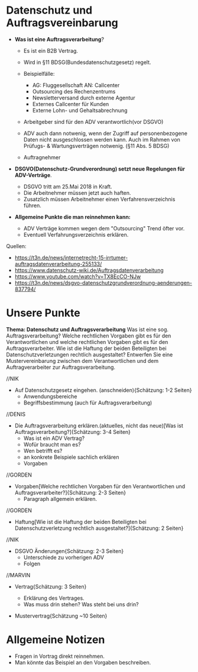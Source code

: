 # Datenschutz und Auftragsvereinbarung 

* __Was ist eine Auftragsverarbeitung__?
    * Es ist ein B2B Vertrag.
    * Wird in §11 BDSG(Bundesdatenschutzgesetz) regelt.
    * Beispielfälle: 
        * AG: Fluggesellschaft AN: Callcenter
        * Outsourcing des Rechenzentrums
        * Newsletterversand durch externe Agentur
        * Externes Callcenter für Kunden
        * Externe Lohn- und Gehaltsabrechnung
    * Arbeitgeber sind für den ADV verantwortlich(vor DSGVO)
    * ADV auch dann notwenig, wenn der Zugriff auf personenbezogene Daten nicht ausgeschlossen werden kann. Auch im Rahmen von Prüfugs- & Wartungsverträgen notwenig. (§11 Abs. 5 BDSG)

    * Auftragnehmer

* __DSGVO(Datenschutz-Grundverordnung) setzt neue Regelungen für ADV-Verträge__.
    * DSGVO tritt am 25.Mai 2018 in Kraft.
    * Die Arbeitnehmer müssen jetzt auch haften.
    * Zusatzlich müssen Arbeitnehmer einen Verfahrensverzeichnis führen. 

* __Allgemeine Punkte die man reinnehmen kann:__
    * ADV Verträge kommen wegen dem "Outsourcing" Trend öfter vor.
    * Eventuell Verfahrungsverzeichnis erklären.

Quellen:
* https://t3n.de/news/internetrecht-15-irrtumer-auftragsdatenverarbeitung-255133/
* https://www.datenschutz-wiki.de/Auftragsdatenverarbeitung
* https://www.youtube.com/watch?v=TX8EcCO-NJw
* https://t3n.de/news/dsgvo-datenschutzgrundverordnung-aenderungen-837794/

# Unsere Punkte

__Thema: Datenschutz und Auftragsverarbeitung__
Was ist eine sog. Auftragsverarbeitung? Welche rechtlichen Vorgaben gibt es für den Verantwortlichen und welche rechtlichen Vorgaben
gibt es für den Auftragsverarbeiter. Wie ist die Haftung der beiden Beteiligten bei Datenschutzverletzungen rechtlich ausgestaltet?
Entwerfen Sie eine Mustervereinbarung zwischen dem Verantwortlichen und dem Auftragverarbeiter zur Auftragsverarbeitung.

//NIK
* Auf Datenschutzgesetz eingehen. (anschneiden){Schätzung: 1-2 Seiten}
    * Anwendungsbereiche
    * Begriffsbestimmung (auch für Auftragsverarbeitung)

//DENIS
* Die Auftragsverarbeitung erklären.(aktuelles, nicht das neue)[Was ist Auftragsverarbeitung?]{Schätzung: 3-4 Seiten}
    * Was ist ein ADV Vertrag? 
    * Wofür braucht man es?
    * Wen betrifft es?
    * an konkrete Beispiele sachlich erklären
    * Vorgaben

//GORDEN
* Vorgaben[Welche rechtlichen Vorgaben für den Verantwortlichen und Auftragsverarbeiter?]{Schätzung: 2-3 Seiten}
    * Paragraph allgemein erklären.

//GORDEN
* Haftung[Wie ist die Haftung der beiden Beteiligten bei Datenschutzverletzung rechtlich ausgestaltet?]{Schätzung: 2 Seiten}

//NIK
* DSGVO Änderungen{Schätzung: 2-3 Seiten}
    * Unterschiede zu vorherigen ADV
    * Folgen

//MARVIN
* Vertrag{Schätzung: 3 Seiten}
    * Erklärung des Vertrages.
    * Was muss drin stehen? Was steht bei uns drin?

* Mustervertrag{Schätzung ~10 Seiten}

# Allgemeine Notizen
* Fragen in Vortrag direkt reinnehmen.
* Man könnte das Beispiel an den Vorgaben beschreiben.